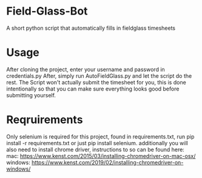# Field-Glass-Bot
A short python script that automatically fills in fieldglass timesheets
# Usage
After cloning the project, enter your username and password in credentials.py
After, simply run AutoFieldGlass.py and let the script do the rest.
The Script won't actually submit the timesheet for you, this is done intentionally
so that you can make sure everything looks good before submitting yourself.
# Reqruirements
Only selenium is required for this project, found in requirements.txt, run pip install -r requirements.txt or just pip install selenium.
additionally you will also need to install chrome driver, instructions to so can be found here:
mac: https://www.kenst.com/2015/03/installing-chromedriver-on-mac-osx/
windows: https://www.kenst.com/2019/02/installing-chromedriver-on-windows/
